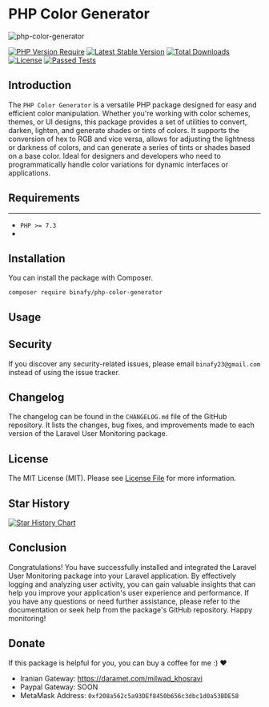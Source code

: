 # PHP Color Generator

<img src="https://banners.beyondco.de/PHP%20Color%20Generator.png?theme=dark&packageManager=composer+require&packageName=binafy%2Fphp-color-generator&pattern=cage&style=style_1&description=Generate+colors+with+PHP&md=1&showWatermark=0&fontSize=100px&images=https%3A%2F%2Fwww.php.net%2Fimages%2Flogos%2Fnew-php-logo.svg" alt="php-color-generator">

[![PHP Version Require](https://img.shields.io/packagist/dependency-v/binafy/php-color-generator/php)](https://packagist.org/packages/binafy/php-color-generator)
[![Latest Stable Version](https://img.shields.io/packagist/v/binafy/php-color-generator.svg?style=flat-square)](https://packagist.org/packages/binafy/php-color-generator)
[![Total Downloads](https://img.shields.io/packagist/dt/binafy/php-color-generator.svg?style=flat-square)](https://packagist.org/packages/binafy/php-color-generator)
[![License](https://img.shields.io/packagist/l/binafy/php-color-generator)](https://packagist.org/packages/binafy/php-color-generator)
[![Passed Tests](https://github.com/binafy/php-color-generator/actions/workflows/tests.yml/badge.svg)](https://github.com/binafy/php-color-generator/actions/workflows/tests.yml)

## Introduction

The `PHP Color Generator` is a versatile PHP package designed for easy and efficient color manipulation. Whether you're working with color schemes, themes, or UI designs, this package provides a set of utilities to convert, darken, lighten, and generate shades or tints of colors. It supports the conversion of hex to RGB and vice versa, allows for adjusting the lightness or darkness of colors, and can generate a series of tints or shades based on a base color. Ideal for designers and developers who need to programmatically handle color variations for dynamic interfaces or applications.

## Requirements

***
- ```PHP >= 7.3```
- 
## Installation

You can install the package with Composer.

```shell
composer require binafy/php-color-generator
```

## Usage

#### 


<a name="security"></a>
## Security

If you discover any security-related issues, please email `binafy23@gmail.com` instead of using the issue tracker.

<a name="chanelog"></a>
## Changelog

The changelog can be found in the `CHANGELOG.md` file of the GitHub repository. It lists the changes, bug fixes, and improvements made to each version of the Laravel User Monitoring package.

<a name="license"></a>
## License

The MIT License (MIT). Please see [License File](https://github.com/binafy/php-color-generator/blob/1.x/LICENSE) for more information.

<a name="start-history"></a>
## Star History

[![Star History Chart](https://api.star-history.com/svg?repos=binafy/php-color-generator&type=Date)](https://star-history.com/#binafy/php-color-generator&Date)

<a name="conclusion"></a>
## Conclusion

Congratulations! You have successfully installed and integrated the Laravel User Monitoring package into your Laravel application. By effectively logging and analyzing user activity, you can gain valuable insights that can help you improve your application's user experience and performance. If you have any questions or need further assistance, please refer to the documentation or seek help from the package's GitHub repository. Happy monitoring!

<a name="donate"></a>
## Donate

If this package is helpful for you, you can buy a coffee for me :) ❤️

- Iranian Gateway: https://daramet.com/milwad_khosravi
- Paypal Gateway: SOON
- MetaMask Address: `0xf208a562c5a93DEf8450b656c3dbc1d0a53BDE58`
